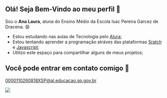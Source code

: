 ## Olá! Seja Bem-Vindo ao meu perfil 👋
Sou o **Ana Laura**, aluna do Ensino Médio da Escola Isac Pereira Garcez de Dracena. 😧

- Estou estudando nas aulas de Tecnologia pelo [Alura](https://www.alura.com.br);
- Estou tentando aprender a programação atráves das plataformas [Sratch](https://scratch.mit.edu/) e [Javascript](https://editor.p5js.org/);
- Utilizo este espaço para compartilhar alguns de meus projetos;

## Você pode entrar em contato comigo 📧

0000110260818XSP@al.educacao.sp.gov.br

![](https://media.tenor.com/gxF2wutqCdsAAAAM/cat-cute.gif)
